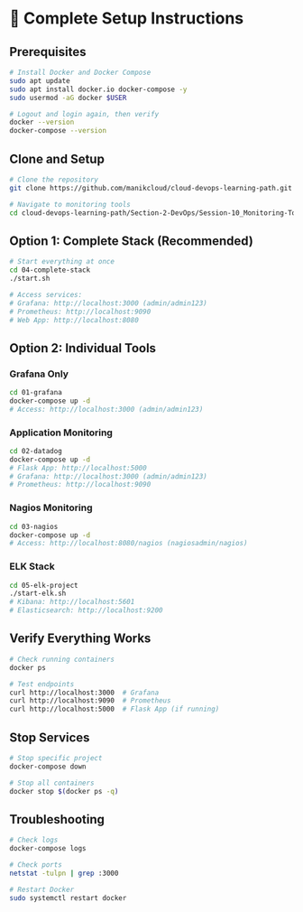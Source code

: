 # 🚀 Complete Setup Instructions

## Prerequisites
```bash
# Install Docker and Docker Compose
sudo apt update
sudo apt install docker.io docker-compose -y
sudo usermod -aG docker $USER

# Logout and login again, then verify
docker --version
docker-compose --version
```

## Clone and Setup
```bash
# Clone the repository
git clone https://github.com/manikcloud/cloud-devops-learning-path.git

# Navigate to monitoring tools
cd cloud-devops-learning-path/Section-2-DevOps/Session-10_Monitoring-Tools
```

## Option 1: Complete Stack (Recommended)
```bash
# Start everything at once
cd 04-complete-stack
./start.sh

# Access services:
# Grafana: http://localhost:3000 (admin/admin123)
# Prometheus: http://localhost:9090
# Web App: http://localhost:8080
```

## Option 2: Individual Tools

### Grafana Only
```bash
cd 01-grafana
docker-compose up -d
# Access: http://localhost:3000 (admin/admin123)
```

### Application Monitoring
```bash
cd 02-datadog
docker-compose up -d
# Flask App: http://localhost:5000
# Grafana: http://localhost:3000 (admin/admin123)
# Prometheus: http://localhost:9090
```

### Nagios Monitoring
```bash
cd 03-nagios
docker-compose up -d
# Access: http://localhost:8080/nagios (nagiosadmin/nagios)
```

### ELK Stack
```bash
cd 05-elk-project
./start-elk.sh
# Kibana: http://localhost:5601
# Elasticsearch: http://localhost:9200
```

## Verify Everything Works
```bash
# Check running containers
docker ps

# Test endpoints
curl http://localhost:3000  # Grafana
curl http://localhost:9090  # Prometheus
curl http://localhost:5000  # Flask App (if running)
```

## Stop Services
```bash
# Stop specific project
docker-compose down

# Stop all containers
docker stop $(docker ps -q)
```

## Troubleshooting
```bash
# Check logs
docker-compose logs

# Check ports
netstat -tulpn | grep :3000

# Restart Docker
sudo systemctl restart docker
```
